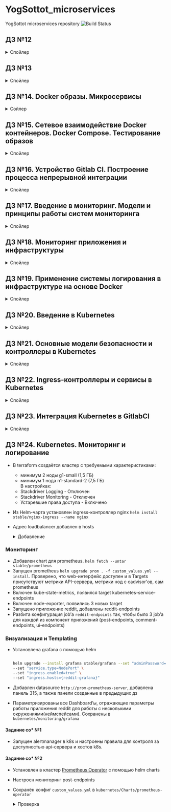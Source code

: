 # YogSottot_microservices

YogSottot microservices repository ![Build Status](https://travis-ci.com/Otus-DevOps-2018-11/YogSottot_microservices.svg?branch=master)

## ДЗ №12  

<details><summary>Спойлер</summary><p>

- Установлены Docker, docker-compose, docker-machine  
- Запущен ```docker run hello-world```  
- Запущен ```docker run -it ubuntu:16.04 /bin/bash``` несколько раз с созданием файл в одном из контейнеров  
- Найден старый контейнер ```docker ps -a```
- Подключился к старому контейнеру ```docker start 4c47507d586b && docker attach 4c47507d586b```  
- Создал образ на основе этого контейнера ```docker commit 4c47507d586b yogsottot/ubuntu-tmp-file```
- Сохранил вывод команды ```docker images``` в файл ```docker-monolith/docker-1.log```  

### Задание со *  

- Сравнил вывод двух следующих команд  

  ```bash

  >docker inspect <u_container_id>
  >docker inspect <u_image_id>
  
  ```

- На основе вывода команд выяснил чем отличается контейнер от образа. Объяснение дописано в файл docker-monolith/docker-1.log  

</p></details>

## ДЗ №13  

<details><summary>Спойлер</summary><p>

- Создан новый проект в gce ```gcloud projects create docker-231609 --name docker``` и выбран по умолчанию ```gcloud config set project docker-231609```  
- Экспортирована переменная с id проекта ```export GOOGLE_PROJECT=docker-231609```
- Создана впс в gcp с помощью docker-machine

  ```bash

  $ docker-machine create --driver google \
  --google-machine-image https://www.googleapis.com/compute/v1/projects/ubuntu-os-cloud/global/images/family/ubuntu-1604-lts \
  --google-machine-type n1-standard-1 \
  --google-zone europe-north1-b \
  docker-host
  
  ```

  <details><summary>Запуск</summary><p>

  ```bash
  Running pre-create checks...
  (docker-host) Check that the project exists
  (docker-host) Check if the instance already exists
  Creating machine...
  (docker-host) Generating SSH Key
  (docker-host) Creating host...
  (docker-host) Opening firewall ports
  (docker-host) Creating instance
  (docker-host) Waiting for Instance
  (docker-host) Uploading SSH Key
  Waiting for machine to be running, this may take a few minutes...
  Detecting operating system of created instance...
  Waiting for SSH to be available...
  Detecting the provisioner...
  Provisioning with ubuntu(systemd)...
  Installing Docker...
  Copying certs to the local machine directory...
  Copying certs to the remote machine...
  Setting Docker configuration on the remote daemon...
  Checking connection to Docker...
  Docker is up and running!
  To see how to connect your Docker Client to the Docker Engine running on this virtual machine, run: docker-machine env docker-host

  ```

  ```bash

  docker-machine env docker-host
  export DOCKER_TLS_VERIFY="1"
  export DOCKER_HOST="tcp://35.228.237.45:2376"
  export DOCKER_CERT_PATH="~/.docker/machine/machines/docker-host"
  export DOCKER_MACHINE_NAME="docker-host"
  # Run this command to configure your shell:
  # eval $(docker-machine env docker-host)

  ```

  </p></details>

- Добавлены dockerfile и дополнительные файлы для создания образа  
- Создан образ

  <details><summary>Создание</summary><p>

  ```bash

  docker build -t reddit:latest .
  ...
      Removing intermediate container bb9ca919facb
   ---> 83511ea833a6
  Step 9/10 : RUN chmod 0777 /start.sh
   ---> Running in 701a752398c7
  Removing intermediate container 701a752398c7
   ---> 6467da45c817
  Step 10/10 : CMD ["/start.sh"]
   ---> Running in e35e7764a918
  Removing intermediate container e35e7764a918
   ---> 46b066c0201a
  Successfully built 46b066c0201a
  Successfully tagged reddit:latest

  ```

  ```bash

  > docker images -a
  REPOSITORY          TAG                 IMAGE ID            CREATED             SIZE
  <none>              <none>              6467da45c817        3 minutes ago       678MB
  reddit              latest              46b066c0201a        3 minutes ago       678MB
  <none>              <none>              83511ea833a6        3 minutes ago       678MB
  <none>              <none>              fb427dbce449        3 minutes ago       639MB
  <none>              <none>              b2b1cf19a8e9        3 minutes ago       639MB
  <none>              <none>              1eeb04537b82        3 minutes ago       639MB
  <none>              <none>              c9f32f0bc094        3 minutes ago       639MB
  <none>              <none>              8cb982c3c72f        3 minutes ago       638MB
  <none>              <none>              45c5c48188b6        4 minutes ago       636MB
  ubuntu              16.04               7e87e2b3bf7a        3 weeks ago         117MB

  ```

  </p></details>

- Запущен контейнер ```docker run --name reddit -d --network=host reddit:latest```  
- Разрешён входящий TCP-трафик на порт 9292

  ```bash

  $ gcloud compute firewall-rules create reddit-app \
  --allow tcp:9292 \
  --target-tags=docker-machine \
  --description="Allow PUMA connections" \
  --direction=INGRESS

  ```

- Проверено, что приложение стало доступным  
- Аутентифицирован на docker hub с хранением секрета через [```docker-credential-pass```](https://github.com/docker/docker-credential-helpers/issues/102#issuecomment-388974092)  
- Образ помечен тегом ```docker tag reddit:latest yogsottot/otus-reddit:1.0```  
- Образ загружен в docker.hub ```docker push yogsottot/otus-reddit:1.0```  
- Загруженный контейнер запущен локально ```docker run --name reddit -d -p 9292:9292 yogsottot/otus-reddit:1.0```  

- C помощью следующих команд:
  - изучены логи контейнера ```docker logs reddit -f```

    <details><summary>Логи контейнера</summary><p>

    ```bash
  
    >docker logs reddit -f
    about to fork child process, waiting until server is ready for connections.
    forked process: 9
    ERROR: child process failed, exited with error number 100
    Puma starting in single mode...
    * Version 3.10.0 (ruby 2.3.1-p112), codename: Russell's Teapot
    * Min threads: 0, max threads: 16
    * Environment: development
    /reddit/helpers.rb:4: warning: redefining `object_id' may cause serious problems
    D, [2019-02-13T11:38:16.872960 #14] DEBUG -- : MONGODB | Topology type 'unknown' initializing.
    D, [2019-02-13T11:38:16.873074 #14] DEBUG -- : MONGODB | Server 127.0.0.1:27017 initializing.
    D, [2019-02-13T11:56:02.170351 #13] DEBUG -- : MONGODB | Connection refused - connect(2) for 127.0.0.1:27017
    * Listening on tcp://0.0.0.0:9292
    Use Ctrl-C to stop

    ```

    </p></details>

  - зашёл в выполняемый контейнер ```docker exec -it reddit bash```
  - посмотрел список процессов  ```ps auxf```

    <details><summary>Процессы контейнера</summary><p>

    ```bash

    root@e88d520c0836:/# ps auxf
    USER       PID %CPU %MEM    VSZ   RSS TTY      STAT START   TIME COMMAND
    root       174  0.0  0.0  18236  3316 pts/0    Ss   11:59   0:00 bash
    root       234  0.0  0.0  34424  2960 pts/0    R+   12:00   0:00  \_ ps auxf
    root         1  0.0  0.0  18032  2772 ?        Ss   11:56   0:00 bash /start.sh
    root        13  0.2  0.4 651060 32428 ?        Sl   11:56   0:00 puma 3.10.0 (tcp://0.0.0.0:9292) [reddit]

    ```

    </p></details>

  - при просмотре логов была выявлена проблема с запуском mongodb

    <details><summary>Логи mongodb</summary><p>

    ```bash

    ERROR: Insufficient free space for journal files
    [initandlisten] Please make at least 3379MB available in /var/lib/mongodb/journal or use --smallfiles
  
    ```

    </p></details>

    Проблема решена путём внесения изменений в конфиг ```mongod.conf```, а также исправлением опечатки в ```start.sh```  
    Был создан исправленный образ yogsottot/otus-reddit:1.02
    Удалил старый контейнер и запустил новый ```docker run --name reddit -d -p 9292:9292 yogsottot/otus-reddit:1.02```

    <details><summary>Изменения</summary><p>

    ```bash
    cat /etc/mongod.conf

    storage:
        smallFiles: true

    ```

    ```bash

    cat start.sh
    --config /etc/mongod.conf вместо /etc/mongodb.conf

    ```

    </p></details>

  - вызвал остановку контейнера ```killall5 1```
  - запустил его повторно ```docker start reddit```, убедился, что приложение работает корректно  
  - остановил и удалил ```docker stop reddit && docker rm reddit```
  - запустил контейнер без запуска приложения и посмотрел процессы ```docker run --name reddit --rm -it yogsottot/otus-reddit:1.02 bash```

    <details><summary>Без запуска приложения</summary><p>

    ```bash

    >docker run --name reddit --rm -it yogsottot/otus-reddit:1.02 bash
    root@f0fa490388bd:/# ps auxf
    USER       PID %CPU %MEM    VSZ   RSS TTY      STAT START   TIME COMMAND
    root         1  0.6  0.0  18236  3220 pts/0    Ss   14:09   0:00 bash
    root        15  0.0  0.0  34424  2844 pts/0    R+   14:09   0:00 ps auxf
    root@f0fa490388bd:/# exit

    ```

    </p></details>

  - посмотрел подробную информацию об образе ```docker inspect yogsottot/otus-reddit:1.02```

    <details><summary>Информация об образе</summary><p>

    ```bash

    >docker inspect yogsottot/otus-reddit:1.02
    [
        {
            "Id": "sha256:7c4894d7591c103ddae2383800ca942bf2e3fd476c83ec2e60d9361c938c2686",
            "RepoTags": [
                "yogsottot/otus-reddit:1.02"
            ],
            "RepoDigests": [
                "yogsottot/otus-reddit@sha256:4b20de2c1144e38a4ebf161b71ded27daa82448e9868d39eea511b17f1914e6f"
            ],
            "Parent": "",
            "Comment": "",
            "Created": "2019-02-13T13:03:36.805788752Z",
            "Container": "2faf0287353c17766520c61a47729bd4d5bfdd0efeffddb67bcb9bada2a530f1",
            "ContainerConfig": {
                "Hostname": "2faf0287353c",
                "Domainname": "",
                "User": "",
                "AttachStdin": false,
                "AttachStdout": false,
                "AttachStderr": false,
                "Tty": false,
                "OpenStdin": false,
                "StdinOnce": false,
                "Env": [
                    "PATH=/usr/local/sbin:/usr/local/bin:/usr/sbin:/usr/bin:/sbin:/bin"
                ],
                "Cmd": [
                    "/bin/sh",
                    "-c",
                    "#(nop) ",
                    "CMD [\"/start.sh\"]"
                ],
                "ArgsEscaped": true,
                "Image": "sha256:add263cec92cd867829f5886de5b9b67ac47bec21869575dd39d487a970bfa5d",
                "Volumes": null,
                "WorkingDir": "",
                "Entrypoint": null,
                "OnBuild": null,
                "Labels": {}
            },
            "DockerVersion": "18.09.2",
            "Author": "",
            "Config": {
                "Hostname": "",
                "Domainname": "",
                "User": "",
                "AttachStdin": false,
                "AttachStdout": false,
                "AttachStderr": false,
                "Tty": false,
                "OpenStdin": false,
                "StdinOnce": false,
                "Env": [
                    "PATH=/usr/local/sbin:/usr/local/bin:/usr/sbin:/usr/bin:/sbin:/bin"
                ],
                "Cmd": [
                    "/start.sh"
                ],
                "ArgsEscaped": true,
                "Image": "sha256:add263cec92cd867829f5886de5b9b67ac47bec21869575dd39d487a970bfa5d",
                "Volumes": null,
                "WorkingDir": "",
                "Entrypoint": null,
                "OnBuild": null,
                "Labels": null
            },
            "Architecture": "amd64",
            "Os": "linux",
            "Size": 678186931,
            "VirtualSize": 678186931,
            "GraphDriver": {
                "Data": {
                    "LowerDir": "/var/lib/docker/overlay2/075c4eb4b1d86e01be73c46c5bda1691933a9f2d4e8e34934cea2504e5e0c5e8/diff:/var/lib/docker/overlay2/d09c0bd543b4394806759ee13751279545a07f741cc9f72d0f5e14aa440e435a/diff:/var/lib/docker/overlay2/d79588ff9afdef1cd931329adb21f1857831e0e719e6ad5d93722e9ca6155896/diff:/var/lib/docker/overlay2/dc714f7b9be2e07e502a63fe948d1bbfb48aa81d8e5186c4cf06e5f458429b6e/diff:/var/lib/docker/overlay2/071db8621e40b6b79817e090de8c546eb726540a31d44e96b693ad014ab0635a/diff:/var/lib/docker/overlay2/2afd26f1614689031ad1f1b1d663789d288344c57b824812a916ec7982c407ff/diff:/var/lib/docker/overlay2/e30dbb3415a8a704609596e465bff304bf65d55ad8321be8a823c1c52a41695b/diff:/var/lib/docker/overlay2/d23eee8a190cff4ce21abf6aeb8ddc298378b8a5eeb2a408d2af5b5c65c8dede/diff:/var/lib/docker/overlay2/af577f34abcd2995c0c90e63da250b75cc5e860bd6cc5c406cf3e8b16d989f2d/diff:/var/lib/docker/overlay2/a1b5dbb6f13937fe6a5981c060ea5be1abbff2345323ec0431b392a54563ccf2/diff:/var/lib/docker/overlay2/95fb9d6f751847de59e731c3aa30ffe9a4cf41d92c6fa5d63b3c54cc4dfe930a/diff",
                    "MergedDir": "/var/lib/docker/overlay2/d2bfd45def40d502a69561472a1a635cd6b069af7a1646e9f74284fe82171870/merged",
                    "UpperDir": "/var/lib/docker/overlay2/d2bfd45def40d502a69561472a1a635cd6b069af7a1646e9f74284fe82171870/diff",
                    "WorkDir": "/var/lib/docker/overlay2/d2bfd45def40d502a69561472a1a635cd6b069af7a1646e9f74284fe82171870/work"
                },
                "Name": "overlay2"
            },
            "RootFS": {
                "Type": "layers",
                "Layers": [
                    "sha256:0de2edf7bff41238438e25b6f2de055b97c7fb6fe095cd560c2095b8dd70fc99",
                    "sha256:b2fd8b4c3da7e720f748179985ff20f537d504a9f4b0df09ac7611b390addab8",
                    "sha256:f67191ae09b8f583063c9f2e369ce3743a4f4eca91e2f7c4c3e4f5a7fba6b24a",
                    "sha256:68dda0c9a8cd82911fa164ad1461ded7901784ddc4f221c3bd0ae6acbea7ad36",
                    "sha256:24f80a2c71e08dd40ec4cbdffffdc5f406fcc9d51c830059097eefeff554674c",
                    "sha256:2840ac005625268ba87ebd14686c1d9411a9a9facfa79ed7b63d629b419382f2",
                    "sha256:9eb6337a262e08b183c3c53b08f1d0f7fe30c87fc3d731e864abdb7c645b037e",
                    "sha256:5b4c71b573d0ebe0230d450af565f08991612273a8538af0deae06cf95354f39",
                    "sha256:113f3a69854f4cff82457e4612564c72cb3b80bd2759034e1a63e6b1d14b12ca",
                    "sha256:10eaa0370604cc74429c7043eeb91d98e9d39389e1f84c29169c6d28ed12f7d5",
                    "sha256:212ea33e1c32c571e618bd409bc8ddb78078221e563780b364fce2983e31a711",
                    "sha256:7ab07c89835047f072949816054c1c685bec9f0e2154e4c50ae4c2c2f997c90d"
                ]
            },
            "Metadata": {
                "LastTagTime": "0001-01-01T00:00:00Z"
            }
        }
    ]

    ```

    </p></details>

  - вывел только определенный фрагмент информации ```docker inspect yogsottot/otus-reddit:1.02 -f '{{.ContainerConfig.Cmd}}'```

    <details><summary>Проверка</summary><p>

    ```bash

    >docker inspect yogsottot/otus-reddit:1.02 -f '{{.ContainerConfig.Cmd}}'
    [/bin/sh -c #(nop)  CMD ["/start.sh"]]

    ```

    </p></details>

  - запустил приложение и добавил/удалил папки и посмотрел дифф,
  
    <details><summary>Проверка</summary><p>

    ```bash

    >docker run --name reddit -d -p 9292:9292 yogsottot/otus-reddit:1.02
    d2981256e51c6b2dd96c768013c7b2c7d81b97bcc2a6cf1ba5e150c49b7ecc12

    >docker exec -it reddit bash
    root@d2981256e51c:/# mkdir /test1234
    root@d2981256e51c:/# touch /test1234/testfile
    root@d2981256e51c:/# rmdir /opt
    root@d2981256e51c:/# exit
    exit

    >docker diff reddit
    C /var
    C /var/lib
    C /var/lib/mongodb
    A /var/lib/mongodb/_tmp
    A /var/lib/mongodb/journal
    A /var/lib/mongodb/journal/j._0
    A /var/lib/mongodb/journal/prealloc.1
    A /var/lib/mongodb/journal/prealloc.2
    A /var/lib/mongodb/local.0
    A /var/lib/mongodb/local.ns
    A /var/lib/mongodb/mongod.lock
    C /var/log
    C /var/log/mongodb
    A /var/log/mongodb/mongod.log
    C /root
    A /root/.bash_history
    A /test1234
    A /test1234/testfile
    C /tmp
    A /tmp/mongodb-27017.sock
    D /opt

    ```

    </p></details>

  - проверил что после остановки и удаления контейнера никаких изменений не останется:

    <details><summary>Проверка</summary><p>

    ```bash

    >docker stop reddit && docker rm reddit
    reddit
    reddit

    >docker run --name reddit --rm -it yogsottot/otus-reddit:1.02 bash
    root@0baad30581f4:/# ls /
    bin  boot  dev  etc  home  lib  lib64  media  mnt  opt  proc  reddit  root  run  sbin  srv  start.sh  sys  tmp  usr  var

    ```

    </p></details>

### Задание со *  

- Настроено поднятие инстансов с помощью Terraform, их количество задается переменной ```count_app```  
  ```cd terraform/stage && terraform get && terraform init && terraform apply -auto-approve=true```  
- Добавлено несколько плейбуков Ansible (```site_dynamic.yml```, ```docker_dynamic.yml```, ```deploy_dynamic.yml```) с использованием динамического инвентори для установки докера и запуска там образа приложения. Используется скрипт ```gce_googleapiclient.py```. Отличается от ```gce.py``` тем, что использует для авторизации тот же механизм, что и утилиты gcloud. Нет необходимости скачивать service_account.json
- Добавлен шаблон пакера, который делает образ с уже установленным Docker с помощью плейбука ```packer_docker.yml```  
  ```packer.io build -var-file=docker-monolith/infra/packer/variables.json docker-monolith/infra/packer/docker.json```

  <details><summary>Создание образа</summary><p>

  ```bash

  >packer.io validate -var-file=docker-monolith/infra/packer/variables.json docker-monolith/infra/packer/docker.json
  Template validated successfully.

  >packer.io build -var-file=docker-monolith/infra/packer/variables.json docker-monolith/infra/packer/docker.json
  googlecompute output will be in this color.

  ==> googlecompute: Checking image does not exist...
  ==> googlecompute: Creating temporary SSH key for instance...
  ==> googlecompute: Using image: ubuntu-1604-xenial-v20190212
  ==> googlecompute: Creating instance...
      googlecompute: Loading zone: europe-north1-b
      googlecompute: Loading machine type: f1-micro
      googlecompute: Requesting instance creation...
      googlecompute: Waiting for creation operation to complete...
      googlecompute: Instance has been created!
  ==> googlecompute: Waiting for the instance to become running...
      googlecompute: IP: 35.228.178.92
  ==> googlecompute: Using ssh communicator to connect: 35.228.178.92
  ==> googlecompute: Waiting for SSH to become available...
  ==> googlecompute: Connected to SSH!
  ==> googlecompute: Provisioning with Ansible...
  ==> googlecompute: Executing Ansible: ansible-playbook --extra-vars packer_build_name=googlecompute packer_builder_type=googlecompute -i /tmp/packer-provisioner-ansible167512139 ~/YogSottot_microservices/docker-monolith/infra/ansible/playbooks/packer_docker.yml -e ansible_ssh_private_key_file=/tmp/ansible-key903690140
      googlecompute:
      googlecompute: PLAY [Configure App] ***********************************************************
      googlecompute:
      googlecompute: TASK [Gathering Facts] *********************************************************
      googlecompute: ok: [default]
      googlecompute:
      googlecompute: TASK [geerlingguy.docker : include_tasks] **************************************
      googlecompute: skipping: [default]
      googlecompute:
      googlecompute: TASK [geerlingguy.docker : include_tasks] **************************************
      googlecompute: included: ~/YogSottot_microservices/docker-monolith/infra/ansible/roles/geerlingguy.docker/tasks/setup-Debian.yml for default
      googlecompute:
      googlecompute: TASK [geerlingguy.docker : Ensure old versions of Docker are not installed.] ***
      googlecompute: ok: [default]
      googlecompute:
      googlecompute: TASK [geerlingguy.docker : Ensure dependencies are installed.] *****************
      googlecompute: ok: [default]
      googlecompute:
      googlecompute: TASK [geerlingguy.docker : Add Docker apt key.] ********************************
      googlecompute: changed: [default]
      googlecompute:
      googlecompute: TASK [geerlingguy.docker : Ensure curl is present (on older systems without SNI).] ***
      googlecompute: skipping: [default]
      googlecompute:
      googlecompute: TASK [geerlingguy.docker : Add Docker apt key (alternative for older systems without SNI).] ***
      googlecompute: skipping: [default]
      googlecompute:
      googlecompute: TASK [geerlingguy.docker : Add Docker repository.] *****************************
      googlecompute: changed: [default]
      googlecompute:
      googlecompute: TASK [geerlingguy.docker : Install Docker.] ************************************
      googlecompute: changed: [default]
      googlecompute:
      googlecompute: TASK [geerlingguy.docker : Ensure containerd service dir exists.] **************
      googlecompute: changed: [default]
      googlecompute:
      googlecompute: TASK [geerlingguy.docker : Add shim to ensure Docker can start in all environments.] ***
      googlecompute: changed: [default]
      googlecompute:
      googlecompute: TASK [geerlingguy.docker : Reload systemd daemon if template is changed.] ******
      googlecompute: ok: [default]
      googlecompute:
      googlecompute: TASK [geerlingguy.docker : Ensure Docker is started and enabled at boot.] ******
      googlecompute: ok: [default]
      googlecompute:
      googlecompute: RUNNING HANDLER [geerlingguy.docker : restart docker] **************************
      googlecompute: changed: [default]
      googlecompute:
      googlecompute: TASK [geerlingguy.docker : include_tasks] **************************************
      googlecompute: skipping: [default]
      googlecompute:
      googlecompute: TASK [geerlingguy.docker : include_tasks] **************************************
      googlecompute: skipping: [default]
      googlecompute:
      googlecompute: PLAY RECAP *********************************************************************
      googlecompute: default                    : ok=12   changed=6    unreachable=0    failed=0
      googlecompute:
  ==> googlecompute: Deleting instance...
      googlecompute: Instance has been deleted!
  ==> googlecompute: Creating image...
  ==> googlecompute: Deleting disk...
      googlecompute: Disk has been deleted!
  Build 'googlecompute' finished.
  
  ==> Builds finished. The artifacts of successful builds are:
  --> googlecompute: A disk image was created: reddit-docker-1550134658

  ```

  </p></details>

</p></details>

## ДЗ №14. Docker образы. Микросервисы  

<details><summary>Сойлер</summary><p>

- Скачан архив reddit-microservices и добавлены докерфайлы. Учтены замечания hadolint.
- Запущена сборка контейнеров.  
  ```docker build -t yogsottot/post:1.0 ./post-py```  

  <details><summary>сборка</summary><p>

  ```bash

   unable to execute 'gcc': No such file or directory
   error: command 'gcc' failed with exit status 1

  ```

  Добавил установку gcc в dockerfile

  ```bash

  Successfully built 8d1048ab658c
  Successfully tagged yogsottot/post:1.0

  ```

  </p></details>

  ```docker build -t yogsottot/comment:1.0 ./comment```  
  ```docker build -t yogsottot/ui:1.0 ./ui```  

- Создадна специальная сеть для приложения ```docker network create reddit```  
- Запущены контейнеры  
  
  <details><summary>Команды запуска</summary><p>

  ```bash

  docker run -d --network=reddit \
  --network-alias=post_db --network-alias=comment_db mongo:latest
  docker run -d --network=reddit \
  --network-alias=post yogsottot/post:1.0
  docker run -d --network=reddit \
  --network-alias=comment yogsottot/comment:1.0
  docker run -d --network=reddit \
  -p 9292:9292 yogsottot/ui:1.0

  ```

  </p></details>

- Проверена работа приложения  

  <details><summary>Тест</summary><p>

  ![reddit](https://i.imgur.com/EJGFtbF.png)

  </p></details>

### Задание со ⭐  

- Остановлены контейнеры: ```docker kill $(docker ps -q)```
- Запущены контейнеры с другими сетевыми алиасами
- При запуске контейнеров (docker run) заданы переменные окружения соответствующие новым сетевым
алиасам, не пересоздавая образ  
  
  <details><summary>Запуск</summary><p>

  ```bash

  docker run -d --network=reddit \
  --network-alias=post_db_test1 --network-alias=comment_db_test1 mongo:latest
  docker run -d --env "POST_DATABASE_HOST=post_db_test1" --network=reddit \
  --network-alias=post_test1 yogsottot/post:1.0
  docker run -d --env "COMMENT_DATABASE_HOST=comment_db_test1" --network=reddit \
  --network-alias=comment_test1 yogsottot/comment:1.0
  docker run -d --env "POST_SERVICE_HOST=post_test1" --env "COMMENT_SERVICE_HOST=comment_test1" --network=reddit \
  -p 9292:9292 yogsottot/ui:1.0

  ```

  </p></details>

- Проверена работоспособность сервиса  

  <details><summary>Тест</summary><p>

  ![reddit](https://i.imgur.com/343Kvi9.png)

  </p></details>

### Уменьшение образов  

- Проверен текущий размер ```docker images```

  <details><summary>размеры</summary><p>

    ```bash

    >docker images
    REPOSITORY          TAG                 IMAGE ID            CREATED             SIZE
    yogsottot/ui        1.0                 a5d1712293ce        About an hour ago   767MB
    yogsottot/comment   1.0                 6f09813109a0        About an hour ago   765MB
    yogsottot/post      1.0                 8d1048ab658c        About an hour ago   198MB
    <none>              <none>              72aba88ff33d        About an hour ago   88.6MB
    <none>              <none>              4d85cb9b8aeb        About an hour ago   257MB
    <none>              <none>              f13ada26a87e        About an hour ago   257MB
    <none>              <none>              745ef9e135eb        About an hour ago   88.6MB
    <none>              <none>              a58bdd4d0f43        2 hours ago         88.6MB
    mongo               latest              0da05d84b1fe        9 days ago          394MB
    ruby                2.2                 6c8e6f9667b2        9 months ago        715MB
    python              3.6.0-alpine        cb178ebbf0f2        23 months ago       88.6MB

    ```

    </p></details>

- Изменён и собран новый образ ui ```docker build -t yogsottot/ui:2.0 ./ui```

  <details><summary>новый размер</summary><p>

  ```bash

  >docker images
  REPOSITORY          TAG                 IMAGE ID            CREATED             SIZE
  yogsottot/ui        2.0                 7a08f0564a4b        3 seconds ago       398MB
  yogsottot/ui        1.0                 a5d1712293ce        About an hour ago   767MB
  yogsottot/comment   1.0                 6f09813109a0        About an hour ago   765MB
  yogsottot/post      1.0                 8d1048ab658c        About an hour ago   198MB
  <none>              <none>              72aba88ff33d        About an hour ago   88.6MB
  <none>              <none>              4d85cb9b8aeb        2 hours ago         257MB
  <none>              <none>              f13ada26a87e        2 hours ago         257MB
  <none>              <none>              745ef9e135eb        2 hours ago         88.6MB
  <none>              <none>              a58bdd4d0f43        2 hours ago         88.6MB
  mongo               latest              0da05d84b1fe        9 days ago          394MB
  ubuntu              16.04               7e87e2b3bf7a        3 weeks ago         117MB
  ruby                2.2                 6c8e6f9667b2        9 months ago        715MB
  python              3.6.0-alpine        cb178ebbf0f2        23 months ago       88.6MB

  ```

  </p></details>

#### Задания со ⭐  

- Собраны образы ui-2.3 / comment-1.6 на основе Alpine Linux  

  <details><summary>новый размер</summary><p>

  ```bash

  >docker images
  yogsottot/ui        2.3                 60e670a09925        6 seconds ago        38.6MB
  yogsottot/ui        2.2                 d6df5c580d72        4 seconds ago        208MB
  yogsottot/ui        2.0                 7a08f0564a4b        3 hours ago          398MB
  yogsottot/ui        1.0                 a5d1712293ce        4 hours ago          767MB
  yogsottot/comment   1.6                 a132beb50a01        7 seconds ago        36.2MB
  yogsottot/comment   1.5                 6cc1d265f29b        6 minutes ago        206MB
  yogsottot/comment   1.0                 6f09813109a0        4 hours ago          765MB
  
  ```

  </p></details>

- Добавлены файлы .dockerignore  
- Добавил удаление pip cache ```rm -r /root/.cache``` в ```post-py``` и удаление сборочных зависимостей (gcc musl). Снижен размер образа на 92 Мб.
  
  <details><summary>новый размер /post</summary><p>

  ```bash

  >docker images
  yogsottot/post      1.5                 e58d479f8fdd        About a minute ago  106MB
  yogsottot/post      1.0                 8d1048ab658c        3 hours ago         198MB

  ```

  </p></details>

### Работа с volume  

- Создан Docker volume: ```docker volume create reddit_db```  
- Подключен к контейнеру с MongoDB  ```-v reddit_db:/data/db```  
- Запущено приложение, создано сообщение.

  <details><summary>Команды запуска</summary><p>

  ```bash

  docker run -d --network=reddit \
  --network-alias=post_db --network-alias=comment_db -v reddit_db:/data/db mongo:latest
  docker run -d --network=reddit \
  --network-alias=post yogsottot/post:1.5
  docker run -d --network=reddit \
  --network-alias=comment yogsottot/comment:1.6
  docker run -d --network=reddit \
  -p 9292:9292 yogsottot/ui:2.3

  ```

  </p></details>

- Перезапущено приложение. Проверено что сообщение осталось на месте.  
  
  <details><summary>Тест</summary><p>

  ![reddit](https://i.imgur.com/TxbhKE9.png)

  </p></details>

</p></details>

## ДЗ №15. Сетевое взаимодействие Docker контейнеров. Docker Compose. Тестирование образов  

<details><summary>Спойлер</summary><p>

### Сетевые драйверы  

#### None network driver  

- Выполнен ```ifconfig``` в контейнере ```joffotron/docker-net-tools```

  <details><summary>Результат</summary><p>

  ```bash

  >docker run -ti --rm --network none joffotron/docker-net-tools -c ifconfig
  Unable to find image 'joffotron/docker-net-tools:latest' locally
  latest: Pulling from joffotron/docker-net-tools
  3690ec4760f9: Pull complete
  0905b79e95dc: Pull complete
  Digest: sha256:5752abdc4351a75e9daec681c1a6babfec03b317b273fc56f953592e6218d5b5
  Status: Downloaded newer image for joffotron/docker-net-tools:latest
  lo        Link encap:Local Loopback  
            inet addr:127.0.0.1  Mask:255.0.0.0
            UP LOOPBACK RUNNING  MTU:65536  Metric:1
            RX packets:0 errors:0 dropped:0 overruns:0 frame:0
            TX packets:0 errors:0 dropped:0 overruns:0 carrier:0
            collisions:0 txqueuelen:1000
            RX bytes:0 (0.0 B)  TX bytes:0 (0.0 B)

  ```

  </p></details>

#### Host network driver  

- Выполнен ```ifconfig``` в контейнере ```joffotron/docker-net-tools```

  <details><summary>Результат</summary><p>

  ```bash

  >docker run -ti --rm --network host joffotron/docker-net-tools -c ifconfig
  docker0   Link encap:Ethernet  HWaddr 02:42:43:BE:92:1B  
            inet addr:172.17.0.1  Bcast:172.17.255.255  Mask:255.255.0.0
            UP BROADCAST MULTICAST  MTU:1500  Metric:1
            RX packets:0 errors:0 dropped:0 overruns:0 frame:0
            TX packets:0 errors:0 dropped:0 overruns:0 carrier:0
            collisions:0 txqueuelen:0
            RX bytes:0 (0.0 B)  TX bytes:0 (0.0 B)
  
  ens4      Link encap:Ethernet  HWaddr 42:01:0A:A6:00:0F  
            inet addr:10.166.0.15  Bcast:10.166.0.15  Mask:255.255.255.255
            inet6 addr: fe80::4001:aff:fea6:f%32511/64 Scope:Link
            UP BROADCAST RUNNING MULTICAST  MTU:1460  Metric:1
            RX packets:5735 errors:0 dropped:0 overruns:0 frame:0
            TX packets:4861 errors:0 dropped:0 overruns:0 carrier:0
            collisions:0 txqueuelen:1000
            RX bytes:82716762 (78.8 MiB)  TX bytes:459695 (448.9 KiB)
  
  lo        Link encap:Local Loopback  
            inet addr:127.0.0.1  Mask:255.0.0.0
            inet6 addr: ::1%32511/128 Scope:Host
            UP LOOPBACK RUNNING  MTU:65536  Metric:1
            RX packets:0 errors:0 dropped:0 overruns:0 frame:0
            TX packets:0 errors:0 dropped:0 overruns:0 carrier:0
            collisions:0 txqueuelen:1000
            RX bytes:0 (0.0 B)  TX bytes:0 (0.0 B)

  ```

  </p></details>

- Выполнен ```ifconfig``` непосредственно на хосте. Результаты одинаковы, так как используется сеть хоста.

  <details><summary>Результат</summary><p>

  ```bash

  >docker-machine ssh docker-host ifconfig
  docker0   Link encap:Ethernet  HWaddr 02:42:43:be:92:1b  
            inet addr:172.17.0.1  Bcast:172.17.255.255  Mask:255.255.0.0
            UP BROADCAST MULTICAST  MTU:1500  Metric:1
            RX packets:0 errors:0 dropped:0 overruns:0 frame:0
            TX packets:0 errors:0 dropped:0 overruns:0 carrier:0
            collisions:0 txqueuelen:0 
            RX bytes:0 (0.0 B)  TX bytes:0 (0.0 B)
  
  ens4      Link encap:Ethernet  HWaddr 42:01:0a:a6:00:0f  
            inet addr:10.166.0.15  Bcast:10.166.0.15  Mask:255.255.255.255
            inet6 addr: fe80::4001:aff:fea6:f/64 Scope:Link
            UP BROADCAST RUNNING MULTICAST  MTU:1460  Metric:1
            RX packets:5789 errors:0 dropped:0 overruns:0 frame:0
            TX packets:4912 errors:0 dropped:0 overruns:0 carrier:0
            collisions:0 txqueuelen:1000 
            RX bytes:82726568 (82.7 MB)  TX bytes:468659 (468.6 KB)
  
  lo        Link encap:Local Loopback  
            inet addr:127.0.0.1  Mask:255.0.0.0
            inet6 addr: ::1/128 Scope:Host
            UP LOOPBACK RUNNING  MTU:65536  Metric:1
            RX packets:0 errors:0 dropped:0 overruns:0 frame:0
            TX packets:0 errors:0 dropped:0 overruns:0 carrier:0
            collisions:0 txqueuelen:1000 
            RX bytes:0 (0.0 B)  TX bytes:0 (0.0 B)


  ```

  </p></details>

- Запущен несколько раз (2-4) ```docker run --network host -d nginx```. В ```docker ps``` видно, что остался запущен только один контейнер. Это происходит из-за того, что используется один интерфейс и порт уже занят, остальные контейнеры падают с ошибкой.  
- Выполнена команда ```docker-machine ssh docker-host 'sudo ln -s /var/run/docker/netns /var/run/netns'```
- Теперь можно просматривать существующие в данный момент ```net-namespaces``` с помощью команды: ```docker-machine ssh docker-host 'sudo ip netns'```  
- Повторены запуски контейнеров с использованием драйверов ```none``` и ```host``` и просмотрено, как меняется список namespace-ов

  <details><summary>none</summary><p>

  ```bash

  >docker run -ti --rm --network none joffotron/docker-net-tools -c ifconfig
  lo        Link encap:Local Loopback  
            inet addr:127.0.0.1  Mask:255.0.0.0
            UP LOOPBACK RUNNING  MTU:65536  Metric:1
            RX packets:0 errors:0 dropped:0 overruns:0 frame:0
            TX packets:0 errors:0 dropped:0 overruns:0 carrier:0
            collisions:0 txqueuelen:1000
            RX bytes:0 (0.0 B)  TX bytes:0 (0.0 B)

  >docker-machine ssh docker-host 'sudo ip netns'
  RTNETLINK answers: Invalid argument
  RTNETLINK answers: Invalid argument
  82c6b5ac974e
  default

  ```

  </p></details>

  <details><summary>host</summary><p>

  ```bash

  sudo docker run --network host -d nginx ; sudo ip netns
  c9c659c97ac73c81d70abf371b6d75cf207d8d6d83c2fdd967ac4794f1532f2a
  default
  docker-user@docker-host:~$ sudo docker run --network host -d nginx ; sudo ip netns
  9f7130c39ea36eab06456cef23facc0cbb7fe10d7dc37ce4553a8a1f24a19d57
  default
  docker-user@docker-host:~$ sudo docker run --network host -d nginx ; sudo ip netns
  c5ed6a16b5441dd53512d78b3de97b8be5e62a0d05d2ede1087f03d2b6796393
  default
  docker-user@docker-host:~$ sudo docker run --network host -d nginx ; sudo ip netns
  ad9c91b904c668693d6c73fc723f28144d0bd4dc9778ee8bba45b0270bb6fc4f
  default

  ```

  </p></details>

#### Bridge network driver  

- Создана bridge-сеть в docker ```docker network create reddit --driver bridge```
- Созданый образы и запущены контейнеры приложения

  <details><summary>Результат</summary><p>

  ```bash

  >docker run -d --network=reddit mongo:latest
  275bbb836d9441e124db82db384c93c9dc530ee698e896fa84fbb5e6d48512a0
  
  >docker run -d --network=reddit yogsottot/post:1.0
  b12dc50614f532eae9e9557bd3fa7741b0cc690165287d4d7936a12dc0091243
  
  >docker run -d --network=reddit yogsottot/comment:1.0
  326ce4126f0d8557aae2ad8d826ef796e5ad9492b7d746fc0a70ba5a00eabc0d
  
  >docker run -d --network=reddit -p 9292:9292 yogsottot/ui:1.0
  1c87de96124e9e8a2a9e9eec5f79be0070d0144a77893f9744d4306f539fc3ce

  ```

  </p></details>

- Проверено, что приложение функционирует некорректно. Созданы новые контейнеры с присвоением сетевых псевдонимов  

  <details><summary>Результат</summary><p>

  ```bash

  >docker kill $(docker ps -q)
  1c87de96124e
  326ce4126f0d
  b12dc50614f5
  275bbb836d94
  a1bc8daf4eb0
  
  >docker run -d --network=reddit --network-alias=post_db --network-alias=comment_db mongo:latest
  2d833cd504d45d8ab6631a2edf1364504b5a34df7c5eea08444f8450359f65cb
  
  >docker run -d --network=reddit --network-alias=post yogsottot/post:1.0
  1794db901b524405f7125da6c03cbda74ad2b50bb5300fc07e9c0321a1a91ca9
  
  >docker run -d --network=reddit --network-alias=comment yogsottot/comment:1.0
  40f52ef941d24d16e73ab33b067c0e96b3efc00689114031d87ca8fc08ee9d08
  
  >docker run -d --network=reddit -p 9292:9292 yogsottot/ui:1.0
  274842f11cd093432235b0f8a20e29223556d5f91d7609ac077a4b944be456fd

  ```

  </p></details>

- Приложение функционирует корректно  
- Запущен проект в 2-х bridge сетях. Так, чтобы сервис ui не имел доступа к базе данных  
  - Созданы docker-сети

    ```bash

    > docker network create back_net --subnet=10.0.2.0/24
    > docker network create front_net --subnet=10.0.1.0/24
  
    ```

  - Запущены контейнеры

    ```bash

    docker run -d --network=front_net -p 9292:9292 --name ui yogsottot/ui:1.0
    docker run -d --network=back_net --name comment yogsottot/comment:1.0
    docker run -d --network=back_net --name post yogsottot/post:1.0
    docker run -d --network=back_net --name mongo_db --network-alias=post_db --network-alias=comment_db mongo:latest

    ```

- Убедились, что приложени работает некорректно, так как Docker при инициализации контейнера может подключить к нему только 1
сеть  
- Подключены дополнительные сети для контейнеров post и comment  

  ```bash

  >docker network connect front_net post
  >docker network connect front_net comment

  ```

- Приложение работает корректно  
- Произведена установка пакета bridge-utils на docker-host

  ```bash

  docker-machine ssh docker-host
  sudo apt-get update && sudo apt-get install bridge-utils

  ```

- Выполнена команда ```docker network ls``` и найдены ID сетей, созданных в рамках проекта

  <details><summary>Результат</summary><p>

  ```bash

  sudo docker network ls
  NETWORK ID          NAME                DRIVER              SCOPE
  0736038172aa        back_net            bridge              local
  0e587934b032        bridge              bridge              local
  75f4f9d59467        front_net           bridge              local
  8b2a6e3bd204        host                host                local
  298c0549376b        none                null                local
  77aa870d23be        reddit              bridge              local

  ```

  </p></details>

- Выполнено ```ifconfig | grep br``` и найдены bridge-интерфейсы для каждой из сетей  

  <details><summary>Результат</summary><p>

  ```bash

  ifconfig | grep br
  br-0736038172aa Link encap:Ethernet  HWaddr 02:42:62:72:dd:81  
  br-75f4f9d59467 Link encap:Ethernet  HWaddr 02:42:c1:01:5c:5b  
  br-77aa870d23be Link encap:Ethernet  HWaddr 02:42:21:71:68:ef

  ```

  </p></details>

- Просмотрена информация о каждом интерфейсе

  <details><summary>Результат</summary><p>

  ```bash

  ~$ brctl show br-0736038172aa
  bridge name     bridge id               STP enabled     interfaces
  br-0736038172aa         8000.02426272dd81       no              veth70b6207
                                                          veth74deabe
                                                          vethee70efc
  ~$ brctl show br-75f4f9d59467
  bridge name     bridge id               STP enabled     interfaces
  br-75f4f9d59467         8000.0242c1015c5b       no              veth1a58b06
                                                          veth73dd2ad
                                                          veth9b151d5
  ~$ brctl show br-77aa870d23be
  bridge name     bridge id               STP enabled     interfaces
  br-77aa870d23be         8000.0242217168ef       no

  ```

  </p></details>

- Выполнено ```sudo iptables -nL -t nat```

  <details><summary>Результат</summary><p>

  ```bash

  sudo iptables -v -nL -t nat
  Chain PREROUTING (policy ACCEPT 2138 packets, 127K bytes)
   pkts bytes target     prot opt in     out     source               destination
    115  9826 DOCKER     all  --  *      *       0.0.0.0/0            0.0.0.0/0            ADDRTYPE match dst-type LOCAL
  
  Chain INPUT (policy ACCEPT 12 packets, 680 bytes)
   pkts bytes target     prot opt in     out     source               destination
  
  Chain OUTPUT (policy ACCEPT 68 packets, 4689 bytes)
   pkts bytes target     prot opt in     out     source               destination
      0     0 DOCKER     all  --  *      *       0.0.0.0/0           !127.0.0.0/8          ADDRTYPE match dst-type LOCAL
  
  Chain POSTROUTING (policy ACCEPT 2012 packets, 121K bytes)
   pkts bytes target     prot opt in     out     source               destination
    180  9270 MASQUERADE  all  --  *      !br-75f4f9d59467  10.0.1.0/24          0.0.0.0/0
      4   218 MASQUERADE  all  --  *      !br-0736038172aa  10.0.2.0/24          0.0.0.0/0
   3659  203K MASQUERADE  all  --  *      !br-77aa870d23be  172.18.0.0/16        0.0.0.0/0
    259 15707 MASQUERADE  all  --  *      !docker0  172.17.0.0/16        0.0.0.0/0
      0     0 MASQUERADE  tcp  --  *      *       10.0.1.2             10.0.1.2             tcp dpt:9292
  
  Chain DOCKER (2 references)
   pkts bytes target     prot opt in     out     source               destination
      0     0 RETURN     all  --  br-75f4f9d59467 *       0.0.0.0/0            0.0.0.0/0
      0     0 RETURN     all  --  br-0736038172aa *       0.0.0.0/0            0.0.0.0/0
      0     0 RETURN     all  --  br-77aa870d23be *       0.0.0.0/0            0.0.0.0/0
      0     0 RETURN     all  --  docker0 *       0.0.0.0/0            0.0.0.0/0
      2   120 DNAT       tcp  --  !br-75f4f9d59467 *       0.0.0.0/0            0.0.0.0/0            tcp dpt:9292 to:10.0.1.2:9292

  ```

  </p></details>

- Выполенено ```ps ax | grep docker-proxy```. Проверено, что docker-proxy слушает порт 9292  

  <details><summary>Результат</summary><p>

  ```bash

  docker-+ 20035  0.0  0.0  12944   940 pts/0    S+   10:42   0:00              \_ grep --color=auto docker-proxy
  root     12987  0.0  0.0   8356  2896 ?        Sl   10:19   0:00  \_ /usr/bin/docker-proxy -proto tcp -host-ip 0.0.0.0 -host-port 9292 -container-ip 10.0.1.2 -container-port 9292


  ```

  </p></details>

### Docker-compose  

- Добавлен файл docker-compose.yml
- Собраны образы и запущены контейнеры с помощью ```docker-compose```. Проверено, что приложение работает.

  <details><summary>Результат</summary><p>

  ```bash

  >export USERNAME=yogsottot
  
  >docker-compose up -d
  Creating network "src_reddit" with the default driver
  Creating volume "src_post_db" with default driver
  Pulling post_db (mongo:3.2)...
  3.2: Pulling from library/mongo
  a92a4af0fb9c: Pull complete
  74a2c7f3849e: Pull complete
  927b52ab29bb: Pull complete
  e941def14025: Pull complete
  be6fce289e32: Pull complete
  f6d82baac946: Pull complete
  7c1a640b9ded: Pull complete
  e8b2fc34c941: Pull complete
  1fd822faa46a: Pull complete
  61ba5f01559c: Pull complete
  db344da27f9a: Pull complete
  Digest: sha256:0463a91d8eff189747348c154507afc7aba045baa40e8d58d8a4c798e71001f3
  Status: Downloaded newer image for mongo:3.2
  Creating src_ui_1      ... done
  Creating src_post_1    ... done
  Creating src_post_db_1 ... done
  Creating src_comment_1 ... done
  
  >docker-compose ps
      Name                  Command             State           Ports
  ----------------------------------------------------------------------------
  src_comment_1   puma                          Up
  src_post_1      python3 post_app.py           Up
  src_post_db_1   docker-entrypoint.sh mongod   Up      27017/tcp
  src_ui_1        puma                          Up      0.0.0.0:9292->9292/tcp

  ```

  </p></details>

#### Задания для самостоятельной работы  

- Изменён ```docker-compose``` под кейс с множеством сетей, сетевых алиасов
- Параметризированы с помощью переменных окружений:
  - порт публикации сервиса ui
  - версии сервисов
- Параметризованные параметры записаны в отдельный файл ```.env```  
- Проверено, что без использования команд ```source``` и ```export``` ```docker-compose``` подхватывает переменные из этого файла  
- Базовое имя проекта, по умолчанию, образуется на основе имени директории из которой производится запуск  
  Способы изменения:
  - запустить ```docker-compose up -d -p new_project_name```  
  - задать в переменной окружения ```COMPOSE_PROJECT_NAME```  

#### Задание со *  

- Создан ```docker-compose.override.yml``` для reddit проекта, который позволяет
  - Изменять код каждого из приложений, не выполняя сборку образа, с помощью монтирования директорий содержащих код в volume. Нужно копировать директории с кодом на docker-host.
  - Запускать puma для руби приложений в дебаг режиме с двумя воркерами (флаги --debug и -w 2), с помощью параметра ```entrypoint```  

    <details><summary>Результат</summary><p>

    ```bash

    >docker-compose ps
         Name                  Command             State           Ports
    -----------------------------------------------------------------------------
    otus_comment_1   puma --debug -w 2             Up
    otus_post_1      python3 post_app.py           Up
    otus_post_db_1   docker-entrypoint.sh mongod   Up      27017/tcp
    otus_ui_1        puma --debug -w 2             Up      0.0.0.0:9292->9292/tcp

    ```

    </p></details>

</p></details>

## ДЗ №16. Устройство Gitlab CI. Построение процесса непрерывной интеграции  

<details><summary>Спойлер</summary><p>

- Создана вм

  <details><summary>Команда для создания</summary><p>

  ```bash

  docker-machine create --driver google \
  --google-machine-image https://www.googleapis.com/compute/v1/projects/ubuntu-os-cloud/global/images/family/ubuntu-1604-lts \
  --google-machine-type n1-standard-1 \
  --google-zone europe-north1-b \
  --google-disk-size 60 \
  --google-tags http-server,https-server \
  gitlab

  ```

  </p></details>

- На новом сервере созданы необходимые директории и запущен контейнер gitlab.  

  <details><summary>Команда для создания</summary><p>

  ```bash

  mkdir -p /srv/gitlab/config /srv/gitlab/data /srv/gitlab/logs && \
  cd /srv/gitlab/ && \
  wget https://gist.githubusercontent.com/Nklya/c2ca40a128758e2dc2244beb09caebe1/raw/e9ba646b06a597734f8dfc0789aae79bc43a7242/docker-compose.yml
  # добавить ip вместо <YOUR-VM-IP>
  apt install docker-compose
  docker-compose up -d

  ```

  </p></details>

- Создана группа, проект и загружено содержимое репозиторя microservices  
- Добавлен файл .gitlab-ci.yml  
- Запущен и зарегистрирован gitlab-runner

  <details><summary>Команда для создания</summary><p>

  ```bash

  docker run -d --name gitlab-runner --restart always \
  -v /srv/gitlab-runner/config:/etc/gitlab-runner \
  -v /var/run/docker.sock:/var/run/docker.sock \
  gitlab/gitlab-runner:latest

  ```

  </p></details>

- Добавлен исходный код reddit в репозиторий  

  <details><summary>Процесс</summary><p>

  ```bash

  git clone https://github.com/express42/reddit.git && rm -rf ./reddit/.git
  git add reddit/
  git commit -m "Add reddit app"
  git push gitlab gitlab-ci-1

  ```

  </p></details>

- Добавлены тесты в gitlab-ci  
- Добавлено dev окружение, результат виден в Opeations → Environments  
- Добавлены stage и production окружения  
- Добавлена директива, которая не позволяет выкатить на staging и production код,не помеченный с помощью тэга в git (only: - /^\d+\.\d+\.\d+/)  
- Добавлен job, который определяет динамическое окружение для каждой ветки в репозитории, кроме ветки master

</p></details>

## ДЗ №17. Введение в мониторинг. Модели и принципы работы систем мониторинга  

<details><summary>Спойлер</summary><p>

- Создана новая вм и запущен контейнер prometheus  
- Создана директория monitoring, добавлен dockerfile для создания настроенного образа prometheus, собран образ  
- Добавлена секция запуска prometheus в docker-compose. Созданы образы приложения с помощью docker_build.sh  
- Запущены сервисы с помощью docker-compose  
- Проверно, что указанные в кофнигурации endpoints в состоянии UP  
- Протестировано реагирование графиков на отключение сервисов  
- Добавлен запуск node exporter в docker-compose для сбора информации о хосте  
- Образы загружены в [docker registry](https://hub.docker.com/u/yogsottot)  

### Задание со * №1

- Добавлен в Prometheus мониторинг MongoDB с использованием [percona/mongodb_exporter](https://github.com/percona/mongodb_exporter/). Dockerfile в ```monitoring/mongodb_exporter```. Образ загружен в [docker registry](https://cloud.docker.com/u/yogsottot/repository/docker/yogsottot/mongodb_exporter)  
- Добавлен blackbox exporter для проверки доступности сервисов по http  
  Конфигурация для экспортера загружается на впс с помощью [docker-machine mount](https://docs.docker.com/machine/reference/mount/)

  <details><summary>Процесс</summary><p>

  ```bash
  cd docker
  docker-machine ssh prometheus mkdir blackbox_exporter
  docker-machine mount prometheus:/home/docker-user/blackbox_exporter ../monitoring/blackbox_exporter/mount
  # после завершения тетсов, отмонтировать
  docker-machine mount -u prometheus:/home/docker-user/blackbox_exporter ../monitoring/blackbox_exporter/mount

  ```

  </p></details>

### Задание со * №2

- Создан Makefile, который умеет:
  1. Билдить все образы, которые сейчас используются (blackbox-exporter тоже переведён на использование образа со встроенным конфигом, чтобы не было необходимости монтировать директорию) или любой образ по выбору.
  2. Умеет пушить их все или любой образ в докер хаб
  3. Умеет создавать и удалять вм в gce
  4. Умеет запускать и останавливать приложение

</p></details>

## ДЗ №18. Мониторинг приложения и инфраструктуры  

<details><summary>Спойлер</summary><p>

### Мониторинг Docker контейнеров  

- Запуск мониторинга вынесен в отдельный compose-файл. В makefile внесены нужные изменения.
- Добавлен запуск cAdvisor. Открыт порт для его веб-интерфейса. Проверено, что метрики собираются.

  <details><summary>Процесс</summary><p>

  ```bash
  gcloud compute firewall-rules create cadvisor-default --allow tcp:8080

  ```

  </p></details>

### Визуализация метрик  

- Добавлен запуск Grafana. Открыт порт.  
- Добавлена панель из hub.  

### Сбор метрик приложения  

- Создана панель для метрик приложения.  
- Использована для первого графика (UI http requests) функция rate аналогично второму графику (Rate of UI HTTP Requests with Error)
- Ознакомлен с гистограммами ```ui_request_response_time_bucket{path="/"}```
- Добавлена панель с перцентилем ```histogram_quantile(0.95, sum(rate(ui_request_response_time_bucket[5m])) by (le))```
- Панель экспортирована в файл.  

### Сбор метрик бизнес логики  

- Добавлена и экспортирован панель Business_Logic_Monitoring ```rate(post_count[1h])``` ```rate(comment_count[1h])```

### Алертинг  

- Добавлен alertmanager и конфиги для него.  
  
  <details><summary>Уведомление в slack</summary><p>

  ![alert](https://i.imgur.com/SZKfPBk.png)

  </p></details>

- Образы заружены [docker registry](https://hub.docker.com/u/yogsottot)
  
### Задания со *  

- В Makefile добавлены билд и публикация новых сервисов. (С версионированием)  
- В Docker в [экспериментальном режиме](https://docs.docker.com/config/thirdparty/prometheus/) реализована отдача метрик в формате Prometheus. Добавлен сбор этих метрик в Prometheus.  
  В ```makefile``` для команды ```create-vm``` добавлены параметры для активации данной функции докер-демона ```--engine-opt experimental --engine-opt metrics-addr=172.17.0.1:9323```  
  Добавлена панель [Docker Engine Metrics](https://grafana.com/dashboards/1229)
- Для сбора метрик с Docker демона также можно использовать [Telegraf от InfluxDB](https://github.com/influxdata/telegraf/tree/master/plugins/inputs/docker). Добавлен сбор этих метрик в Prometheus. Добавлена панель ```Telegraf_Docker.json```  
  Внесены изменения в ```docker-compose-monitoring.yml``` и ```prometheus.yml```  
  Добавлен ```dockerfile``` и ```telegraf.conf``` в директорию ```monitoring/telegraf```  
  Внесены записи в ```makefile```  
- Реализован алерт, на 95 процентиль времени ответа UI. Для целей тестирования срабатывания алерта был установлено пороговое значение ```0.0050 sec```. Закоммичено со значением ```0.8 sec```

  <details><summary>Срабатывание</summary><p>

  ![alert](https://i.imgur.com/tKgcpik.png)

  </p></details>

- Настроена интеграция Alertmanager с e-mail помимо слака. Так как в GCE заблокирована возможность отсылать письма напрямую, используется сторонний smtp-сервер. В закомиченном конфиге используются заглушки. Было проведено тестирование с реальными данными.  
  
  <details><summary>Срабатывание</summary><p>

  ![alert](https://i.imgur.com/bsMqi7M.png)

  </p></details>

### Задания со **  

- Реализовано [автоматическое добавление](http://docs.grafana.org/administration/provisioning/) источника данных и созданных в данном ДЗ панелей в графану.  
- Реализован сбор метрик со Stackdriver с помощью встроенного в grafana источника данных.  
  Аутентификация в Stackdriver API происходит автоматически, так как grafana запущена внутри gce. (Должен быть [создан](http://docs.grafana.org/datasources/stackdriver/) GCE Default Service Account). Если используются утилиты gcloud, то он уже создан.  
  В ```makefile``` для создания вм [указано](https://developers.google.com/identity/protocols/googlescopes#monitoringv3) ```--google-scopes "https://www.googleapis.com/auth/devstorage.read_only,https://www.googleapis.com/auth/logging.write,https://www.googleapis.com/auth/monitoring"```  
  Источник и панель добавлены в автопровизионинг.  

### Задания со ***

- Реализована схема с проксированием запросов от Grafana к Prometheus через [Trickster](https://github.com/Comcast/trickster), кеширующий прокси от Comcast. Внесены изменения в ```datasource.yaml``` и ```docker-compose-monitoring.yml```, теперь Trickster будет использоваться по умолчанию.  

</p></details>

## ДЗ №19. Применение системы логирования в инфраструктуре на основе Docker  

<details><summary>Спойлер</summary><p>

- Обновлён код приложений для работы с логгированием. Пересобраны образы.  
- Добавлен ```docker-compose-logging.yml```
- Добавлен ```dockerfile``` для fleuntd. Собран образ.  

### Структурированные логи

- Запущены сервисы логирования (логин/пароль к kibana: admin/admin).  
- Добавлен индекс fluentd. Добавлен фильтр для парсинга json логов, приходящих от post сервиса.  

### Неструктурированные логи  

- Сервис ui переключен на fluentd-драйвер. Добавлено регулярное выражение для парсинга лога.  
- Парсинг переключен на grok.  

### Распределенный трейсинг  

- Добавлен в compose-файл для сервисов логирования сервис распределенного трейсинга [Zipkin](https://github.com/openzipkin/zipkin)  

### Задание со *  

- Составлена конфигурация так, чтобы разбирались оба формата логов UI-сервиса одновременно.  

  <details><summary>Добавлен grok</summary><p>

  ```bash
  
  <grok>
     pattern service=%{WORD:service} \| event=%{WORD:event} \| path=%{URIPATH:path} \| request_id=%{GREEDYDATA:request_id} \| remote_addr=%{IP:remote_addr} \| method= %{WORD:method} \| response_status=%{NUMBER:response_status}
  </grok>

  ```

  </p></details>

- Собрана и запущена [забагованная](https://github.com/express42/reddit/commits/bugged) версия приложения.  
  «Пользователи жалуются, что при нажатии на пост они вынуждены долго ждать, пока у них загрузится страница с постом»  
  Трейс в zipkin показывает, что ответ от сервиса ```post``` занимает 3 секунды.

  <details><summary>Трейс</summary><p>

  ![zipkin](https://i.imgur.com/215M96z.jpg)

  </p></details>

</p></details>

## ДЗ №20. Введение в Kubernetes  

<details><summary>Спойлер</summary><p>

- Добавлены Deployment манифесты для запуска приложения в kubernetes.  
- Пройден [Kubernetes The Hard Way](https://github.com/kelseyhightower/kubernetes-the-hard-way).  
- Проверено, что kubectl apply -f проходит по созданным до этого deployment-ам (ui, post, mongo, comment) и поды запускаются.

  <details><summary>Проверка</summary><p>

  ```bash

  >kubectl get pods -o wide
  NAME                                  READY   STATUS    RESTARTS   AGE   IP           NODE       NOMINATED NODE
  busybox-bd8fb7cbd-b5f2g               1/1     Running   0          28m   10.200.1.2   worker-1   <none>
  comment-deployment-7777959867-zxhp7   1/1     Running   0          28s   10.200.0.4   worker-0   <none>
  mongo-deployment-6895dffdf4-v22qr     1/1     Running   0          40s   10.200.2.3   worker-2   <none>
  nginx-dbddb74b8-b6g4x                 1/1     Running   0          16m   10.200.1.3   worker-1   <none>
  post-deployment-7b4b7fbd47-5wnds      1/1     Running   0          24s   10.200.2.4   worker-2   <none>
  ui-deployment-57d4fdf999-pptkt        1/1     Running   0          20s   10.200.1.4   worker-1   <none>
  untrusted                             1/1     Running   0          10m   10.200.0.3   worker-0   <none>

  ```

  </p></details>

- Все созданные в ходе прохождения THW файлы (кроме бинарных) помещены в папку kubernetes/the_hard_way.  

</p></details>

## ДЗ №21.  Основные модели безопасности и контроллеры в Kubernetes  

<details><summary>Спойлер</summary><p>

### Разворачиваем Kubernetes локально  

- Установлен kibectl ```gcloud components install kubectl```  
- Установлен minikube и запущен кластер ```minikube start --kubernetes-version=1.13.4```  
- Проверено, что узел доступен. ```kubectl get nodes```  
- Проверено содержимое ```~/.kube/config```
- Запущен компонет ```ui```  

  <details><summary>Проверка</summary><p>

  ```bash
  >kubectl apply -f ui-deployment.yml
  deployment.apps/ui created

  >kubectl get deployment
  NAME      READY     UP-TO-DATE   AVAILABLE   AGE
  ui        3/3       3            3           2m8s

  ```

  </p></details>

- Получен список подов и проброшен порт. Проверено, что ```ui``` открывается по адресу <http://localhost:8080/>

  <details><summary>Проброс порта</summary><p>

  ```bash

  >kubectl get pods --selector component=ui
  NAME                  READY     STATUS    RESTARTS   AGE
  ui-698846c768-t9l4r   1/1       Running   0          3m21s
  ui-698846c768-vgbgr   1/1       Running   0          3m21s
  ui-698846c768-wk2tt   1/1       Running   0          3m21s

  >kubectl port-forward ui-698846c768-t9l4r 8080:9292
  Forwarding from 127.0.0.1:8080 -> 9292
  Forwarding from [::1]:8080 -> 9292
  Handling connection for 8080

  ```

  </p></details>

- Аналогично сделано с компонентами comment и post  
  
  <details><summary>Проверка</summary><p>

  ```bash

  >kubectl get all
  NAME                           READY     STATUS    RESTARTS   AGE
  pod/comment-7d84bb9d8b-jw86c   1/1       Running   0          15m
  pod/comment-7d84bb9d8b-ldfcq   1/1       Running   0          15m
  pod/comment-7d84bb9d8b-w98cw   1/1       Running   0          15m
  pod/post-54c79dc7d6-4h9sk      1/1       Running   0          12m
  pod/post-54c79dc7d6-jlmtt      1/1       Running   0          12m
  pod/post-54c79dc7d6-n97mn      1/1       Running   0          12m
  pod/ui-698846c768-t9l4r        1/1       Running   0          25m
  pod/ui-698846c768-vgbgr        1/1       Running   0          25m
  pod/ui-698846c768-wk2tt        1/1       Running   0          25m
  
  NAME                 TYPE        CLUSTER-IP   EXTERNAL-IP   PORT(S)   AGE
  service/kubernetes   ClusterIP   10.96.0.1    <none>        443/TCP   45m
  
  NAME                      READY     UP-TO-DATE   AVAILABLE   AGE
  deployment.apps/comment   3/3       3            3           15m
  deployment.apps/post      3/3       3            3           12m
  deployment.apps/ui        3/3       3            3           25m
  
  NAME                                 DESIRED   CURRENT   READY     AGE
  replicaset.apps/comment-7d84bb9d8b   3         3         3         15m
  replicaset.apps/post-54c79dc7d6      3         3         3         12m
  replicaset.apps/ui-698846c768        3         3         3         25m

  ```

  </p></details>

- Добавлен mongo и указан volume для него  
- Добавлены services для компонентов comment и post  

  <details><summary>Проверка</summary><p>

  ```bash

  >kubectl apply -f post-
  post-deployment.yml  post-service.yml

  >kubectl apply -f post-service.yml
  service/post created

  >kubectl describe service post
  Name:              post
  Namespace:         default
  Labels:            app=reddit
                     component=post
  Annotations:       kubectl.kubernetes.io/last-applied-configuration={"apiVersion":"v1","kind":"Service","metadata":{"annotations":{},"labels":{"app":"reddit","component":"post"},"name":"post","namespace":"default"},"spe...
  Selector:          app=reddit,component=post
  Type:              ClusterIP
  IP:                10.97.115.52
  Port:              <unset>  5000/TCP
  TargetPort:        5000/TCP
  Endpoints:         <none>
  Session Affinity:  None
  Events:            <none>
  
  >kubectl exec -ti comment-7d84bb9d8b-ldfcq nslookup post
  nslookup: can't resolve '(null)': Name does not resolve
  
  Name:      post
  Address 1: 10.97.115.52 post.default.svc.cluster.local

  ```

  </p></details>

- Добавлены переменные окружения для доступа к бд у компонентов ```comment``` и ```post```  
- Добавлен ```NodePort``` для ```ui```, проверено, что приложение работает. ```minikube service ui```

  <details><summary>Проверка</summary><p>

  ```bash

  >minikube service list
  |-------------|------------|-----------------------------|
  |  NAMESPACE  |    NAME    |             URL             |
  |-------------|------------|-----------------------------|
  | default     | comment    | No node port                |
  | default     | comment-db | No node port                |
  | default     | kubernetes | No node port                |
  | default     | post       | No node port                |
  | default     | post-db    | No node port                |
  | default     | ui         | http://192.168.99.100:32092 |
  | kube-system | kube-dns   | No node port                |
  |-------------|------------|-----------------------------|

  ```

  </p></details>

- Активирован и [открыт dashboard](https://github.com/kubernetes/minikube/pull/4009/files#diff-04c6e90faac2675aa89e2176d2eec7d8R114) ```minikube dashboard```  
- Добавлен ```dev``` namespace, приложение запущено в новом namespace. ```kubectl apply -n dev -f .```

### Разворачиваем Google Kubernetes Engine

- Создан кластер в GKE и обновлена конфигурация kubectl

  <details><summary>Создание</summary><p>

  ```bash

  >gcloud beta container --project "docker-231609" clusters create "reddit-cluster-1" --zone "europe-north1-b" --no-enable-basic-auth --cluster-version "1.12.5-gke.5" --machine-type "g1-small" --image-type "COS" --disk-type "pd-standard" --disk-size "20" --metadata disable-legacy-endpoints=true --scopes "https://www.googleapis.com/auth/devstorage.read_only","https://www.googleapis.com/auth/logging.write","https://www.googleapis.com/auth/monitoring","https://www.googleapis.com/auth/servicecontrol","https://www.googleapis.com/auth/service.management.readonly","https://www.googleapis.com/auth/trace.append" --num-nodes "2" --no-enable-cloud-logging --no-enable-cloud-monitoring --no-enable-ip-alias --network "projects/docker-231609/global/networks/default" --subnetwork "projects/docker-231609/regions/europe-north1/subnetworks/default" --addons HorizontalPodAutoscaling,HttpLoadBalancing --enable-autoupgrade --enable-autorepair

  kubeconfig entry generated for reddit-cluster-1.
  NAME              LOCATION         MASTER_VERSION  MASTER_IP      MACHINE_TYPE  NODE_VERSION  NUM_NODES  STATUS
  reddit-cluster-1  europe-north1-b  1.12.5-gke.5    35.228.106.90  g1-small      1.12.5-gke.5  2          RUNNING

  >gcloud container clusters get-credentials reddit-cluster-1 --zone europe-north1-b --project docker-231609

  >kubectl config current-context
  gke_docker-231609_europe-north1-b_reddit-cluster-1

  ```

  </p></details>

- Создан dev namespace и задеплоены все компоненты приложения в namespace dev  

  <details><summary>Проверка</summary><p>

  ```bash

  > kubectl apply -f ./kubernetes/reddit/dev-namespace.yml
  namespace/dev created

  >kubectl apply -f ./kubernetes/reddit/ -n dev
  deployment.apps/comment created
  service/comment-db created
  service/comment created
  namespace/dev unchanged
  deployment.apps/mongo created
  service/mongodb created
  deployment.apps/post created
  service/post-db created
  service/post created
  deployment.apps/ui created
  service/ui created

  ```

  </p></details>

- Добавлено правило firewall для kubernetes  

  <details><summary>Правило</summary><p>

  ```bash

  gcloud compute --project=docker-231609 firewall-rules create reddit-kubernetes --direction=INGRESS --priority=1000 --network=default --action=ALLOW --rules=tcp:30000-32767 --source-ranges=0.0.0.0/0

  ```

  </p></details>

- Найден ip и порт сервиса ui. Проверено, что приложение работает корректно.

  <details><summary>Команды</summary><p>

  ```bash

  >kubectl get nodes -o wide
  NAME                                              STATUS   ROLES    AGE   VERSION         INTERNAL-IP   EXTERNAL-IP     OS-IMAGE                             KERNEL-VERSION   CONTAINER-RUNTIME
  gke-reddit-cluster-1-default-pool-74dbd5d5-d5nm   Ready    <none>   15m   v1.12.5-gke.5   10.166.0.40   35.228.53.133   Container-Optimized OS from Google   4.14.89+         docker://17.3.2
  gke-reddit-cluster-1-default-pool-74dbd5d5-t07t   Ready    <none>   15m   v1.12.5-gke.5   10.166.0.41   35.228.178.92   Container-Optimized OS from Google   4.14.89+         docker://17.3.2

  >kubectl describe service ui -n dev | grep NodePort
  Type:                     NodePort
  NodePort:                 <unset>  31750/TCP

  ```

  </p></details>

  <details><summary>Скриншот</summary><p>

  ![reddit](https://i.imgur.com/CzR0enj.png)

  </p></details>

- Включен dashboard. Для Service Account назначена роль с достаточными правами на просмотр информации о кластере  

  <details><summary>Команда</summary><p>

  ```bash

  kubectl create clusterrolebinding kubernetes-dashboard  --clusterrole=cluster-admin --serviceaccount=kube-system:kubernetes-dashboard

  ```

  </p></details>

- Проверено, что dashboard работает  

  <details><summary>Проверка</summary><p>

  ```bash
  >kubectl proxy

  ```

  <http://localhost:8001/api/v1/namespaces/kube-system/services/https:kubernetes-dashboard:/proxy/#!/login>

  ![reddit](https://i.imgur.com/kTGw2Uk.png)

  </p></details>

### Задание *

- Развернут Kubenetes-кластер в GKE с помощью [Terraform](https://www.terraform.io/docs/providers/google/r/container_cluster.html)  
  Конфиг в директории ```kubernetes/terraform```  
  После создания кластера автоматически производится развёртывание приложения.  
  ```cd kubernetes/terraform && terraform get && terraform init && terraform apply -auto-approve=true```
- Получен YAML-манифест для добавления прав на использование dashboard с помощью команды  
  ```kubectl create clusterrolebinding kubernetes-dashboard  --clusterrole=cluster-admin --serviceaccount=kube-system:kubernetes-dashboard -o yaml --dry-run```

  <details><summary>Манифест</summary><p>

  ```bash

  apiVersion: rbac.authorization.k8s.io/v1beta1
  kind: ClusterRoleBinding
  metadata:
    creationTimestamp: null
    name: kubernetes-dashboard
  roleRef:
    apiGroup: rbac.authorization.k8s.io
    kind: ClusterRole
    name: cluster-admin
  subjects:
  - kind: ServiceAccount
    name: kubernetes-dashboard
    namespace: kube-system

  ```

  </p></details>

</p></details>

## ДЗ №22. Ingress-контроллеры и сервисы в Kubernetes  

<details><summary>Спойлер</summary><p>

### Сетевое взаимодействие  

- Проскейлен в 0 сервис, который следит, чтобы dns-kube подов всегда хватало  
  ```kubectl scale deployment --replicas 0 -n kube-system kube-dns-autoscaler```
- Проскейлен в 0 сам kube-dns  
  ```kubectl scale deployment --replicas 0 -n kube-system kube-dns```
- Попробовано достучаться по имени до любого сервиса  

  <details><summary>Проверка</summary><p>

  ```bash
  >kubectl get po -n dev
    NAME                       READY   STATUS    RESTARTS   AGE
  comment-65ffd8db88-57q2f   1/1     Running   0          13m
  comment-65ffd8db88-chsvf   1/1     Running   0          13m
  comment-65ffd8db88-zgxxz   1/1     Running   0          13m
  mongo-766f4648c7-b7f7h     1/1     Running   0          13m
  post-857cf8687b-4nvnp      1/1     Running   0          13m
  post-857cf8687b-grz42      1/1     Running   0          13m
  post-857cf8687b-rzdrn      1/1     Running   0          13m
  ui-6d56d45fbd-mcdpg        1/1     Running   0          13m
  ui-6d56d45fbd-r7jgv        1/1     Running   0          13m
  ui-6d56d45fbd-x7pk2        1/1     Running   0          13m
  
  >kubectl exec -ti -n dev post-857cf8687b-4nvnp ping comment
  ping: bad address 'comment'
  command terminated with exit code 1

  ```

  Приложение при этом продолжало работать, можно было создавать новые посты и комментарии к постам.  

  ```bash

  >kubectl get  deployment -n kube-system
  NAME                     DESIRED   CURRENT   UP-TO-DATE   AVAILABLE   AGE
  event-exporter-v0.2.3    1         1         1            1           20m
  fluentd-gcp-scaler       1         1         1            1           20m
  heapster-v1.6.0-beta.1   1         1         1            1           20m
  kube-dns                 0         0         0            0           20m
  kube-dns-autoscaler      0         0         0            0           20m
  kubernetes-dashboard     1         1         1            1           20m
  l7-default-backend       1         1         1            1           20m
  metrics-server-v0.2.1    1         1         1            1           20m

  ```

  </p></details>

- Возвращён kube-dns-autoscale в исходную.  

  <details><summary>Проверка</summary><p>

  ```bash
  >kubectl scale deployment --replicas 1 -n kube-system kube-dns-autoscaler

  >kubectl get  deployment -n kube-system
  NAME                     DESIRED   CURRENT   UP-TO-DATE   AVAILABLE   AGE
  event-exporter-v0.2.3    1         1         1            1           25m
  fluentd-gcp-scaler       1         1         1            1           25m
  heapster-v1.6.0-beta.1   1         1         1            1           25m
  kube-dns                 2         2         2            2           25m
  kube-dns-autoscaler      1         1         1            1           25m
  kubernetes-dashboard     1         1         1            1           25m
  l7-default-backend       1         1         1            1           25m
  metrics-server-v0.2.1    1         1         1            1           25m

  >kubectl exec -ti -n dev post-857cf8687b-4nvnp ping comment
  PING comment (10.47.245.155): 56 data bytes
  ^C
  --- comment ping statistics ---
  5 packets transmitted, 0 packets received, 100% packet loss
  command terminated with exit code 1

  ```

  </p></details>

- Изменён тип ```ui-service``` на LoadBalancer. Пересоздан сервис. Проверено, что сервис доступен по ip балансирвщика на порте 80  

  <details><summary>Проверка</summary><p>

  ```bash

  >kubectl apply -f kubernetes/reddit/ui-service.yml -n dev
  service/ui configured

  >kubectl get service  -n dev --selector component=ui
  NAME   TYPE           CLUSTER-IP      EXTERNAL-IP   PORT(S)        AGE
  ui     LoadBalancer   10.47.240.195   <pending>     80:31486/TCP   50m

  >kubectl get service  -n dev --selector component=ui
  NAME   TYPE           CLUSTER-IP      EXTERNAL-IP     PORT(S)        AGE
  ui     LoadBalancer   10.47.240.195   35.228.237.45   80:31486/TCP   51m

  ```

  </p></details>

- Проверено, что встроенный ingress HTTP load balancing активирован в настройках gce. Создан Ingress для сервиса UI. Приложение доступно по обоим ip адресам  

  <details><summary>Проверка</summary><p>

  ```bash

  >kubectl get ingress -n dev
  NAME   HOSTS   ADDRESS         PORTS   AGE
  ui     *       35.227.251.95   80      10m

  ```

  </p></details>

- Убран LoadBalancer из ```ui-service.yml``` и изменены настройки ingress. Приложение доступно  
- Подготовлен сертификат используя IP как CN  
  ```openssl req -x509 -nodes -days 365 -newkey rsa:2048 -keyout tls.key -out tls.crt -subj "/CN=35.227.251.95"```  
- Сертификат загружен в кластер kubernetes
  ```kubectl create secret tls ui-ingress --key tls.key --cert tls.crt -n dev```

  <details><summary>Проверка</summary><p>

  ```bash

  >kubectl describe secret ui-ingress -n dev 
  Name:         ui-ingress
  Namespace:    dev
  Labels:       <none>
  Annotations:  <none>
  
  Type:  kubernetes.io/tls
  
  Data
  ====
  tls.crt:  1123 bytes
  tls.key:  1704 bytes

  ```

  </p></details>

- Ingress настроен на прием только HTTPS траффика  
  Пересозданы правила. Првоерно ,что приложение достпупно по https  
  ```kubectl delete ingress ui -n dev```  
  ```kubectl apply -f ui-ingress.yml -n dev```

#### Задание со *  

- Описан создаваемый объект Secret в виде Kubernetes-манифеста.
  Использована команда ```kubectl create secret tls ui-ingress --key tls.key --cert tls.crt -n dev -o yaml --dry-run >  ui-ingress-secret.yml```  

### Network Policy

- Найдено имя кластера  

  <details><summary>Проверка</summary><p>

  ```bash

  gcloud beta container clusters list
  NAME         LOCATION         MASTER_VERSION  MASTER_IP      MACHINE_TYPE  NODE_VERSION   NUM_NODES  STATUS
  reddit-test  europe-north1-b  1.11.7-gke.12   35.228.109.72  g1-small      1.11.7-gke.12  2          RUNNING
  
  ```

  </p></details>

- Включен network-policy для GKE  

  <details><summary>Включение</summary><p>

  ```bash

  gcloud beta container clusters update reddit-test --zone=europe-north1-b --update-addons=NetworkPolicy=ENABLED
  gcloud beta container clusters update reddit-test --zone=europe-north1-b  --enable-network-policy


  ```

  </p></details>
  
- Добавлен ```mongo-network-policy.yml```. В манифест добавлен сервис post  

### Volume

- Cоздан пост в приложении  
- Удалён deployment для mongo  
  ```kubectl delete deploy/mongo -n dev```
- Пост исчез. Пост создан заново.
- Создан диск в gce  
  ```gcloud compute disks create --size=25GB --zone=europe-north1-b reddit-mongo-disk```  
- Добавлен новый Volume POD-у базы  
- Создан пост после пересоздания пода  
- Удалён и создан deployment mongo  
- Созданный пост сохранился  

### PersistentVolume  

- Создано описание PersistentVolume в ```mongo-volume.yml```  
- Создано описание PersistentVolumeClaim (PVC) в ```mongo-claim.yml```  
- Подключен PVC к Pod'ам  

### Динамическое выделение Volume  

- Создано описание StorageClass’а ```storage-fast.yml```  
- Создано новое описание PersistentVolumeClaim ```mongo-claim-dynamic.yml```  
- Подключен новый PVC к Pod'ам  

  <details><summary>Проверка</summary><p>

  ```bash

  >kubectl get persistentvolume -n dev
  NAME                                       CAPACITY   ACCESS MODES   RECLAIM POLICY   STATUS      CLAIM                   STORAGECLASS   REASON   AGE
  pvc-a71be415-5222-11e9-a359-42010aa60071   10Gi       RWO            Delete           Bound       dev/mongo-pvc-dynamic   fast                    4m
  pvc-f84aa3b2-521f-11e9-a359-42010aa60071   15Gi       RWO            Delete           Bound       dev/mongo-pvc           standard                23m
  reddit-mongo-disk                          25Gi       RWO            Retain           Available

  ```

  </p></details>

</p></details>

## ДЗ №23. Интеграция Kubernetes в GitlabCI  

<details><summary>Спойлер</summary><p>

### Работа с Helm  

- Добавлен манифест для tiller  
  
  <details><summary>Инициализация</summary><p>

  ```bash

  >helm init --service-account tiller
  Creating ~/.helm
  Creating ~/.helm/repository
  Creating ~/.helm/repository/cache
  Creating ~/.helm/repository/local
  Creating ~/.helm/plugins
  Creating ~/.helm/starters
  Creating ~/.helm/cache/archive
  Creating ~/.helm/repository/repositories.yaml
  Adding stable repo with URL: https://kubernetes-charts.storage.googleapis.com
  Adding local repo with URL: http://127.0.0.1:8879/charts
  $HELM_HOME has been configured at ~/.helm.
  
  Tiller (the Helm server-side component) has been installed into your Kubernetes Cluster.
  
  Please note: by default, Tiller is deployed with an insecure 'allow unauthenticated users' policy.
  To prevent this, run `helm init` with the --tiller-tls-verify flag.
  For more information on securing your installation see: https://docs.helm.sh/using_helm/#securing-your-helm-installation
  Happy Helming!

  >kubectl get pods -n kube-system --selector app=helm

  NAME                             READY     STATUS    RESTARTS   AGE
  tiller-deploy-54fc6d9ccc-wt78t   1/1       Running   0          2m

  ```

  </p></details>

- Добавлены директории для charts. Развёрнуто приложение ui  

   <details><summary>Развёртывание</summary><p>

  ```bash

  >helm install --name test-ui-1 ui/
  NAME:   test-ui-1
  LAST DEPLOYED: Sat Apr  6 15:54:56 2019
  NAMESPACE: default
  STATUS: DEPLOYED
  
  RESOURCES:
  ==> v1/Pod(related)
  NAME                 READY  STATUS             RESTARTS  AGE
  ui-6d56d45fbd-5mhwb  0/1    ContainerCreating  0         0s
  ui-6d56d45fbd-g5j5r  0/1    ContainerCreating  0         0s
  ui-6d56d45fbd-tbrkc  0/1    ContainerCreating  0         0s
  
  ==> v1/Secret
  NAME        TYPE               DATA  AGE
  ui-ingress  kubernetes.io/tls  2     0s
  
  ==> v1/Service
  NAME  TYPE      CLUSTER-IP    EXTERNAL-IP  PORT(S)         AGE
  ui    NodePort  10.47.248.78  <none>       9292:31330/TCP  0s
  
  ==> v1beta1/Ingress
  NAME  HOSTS  ADDRESS  PORTS  AGE
  ui    *      80, 443  0s
  
  ==> v1beta2/Deployment
  NAME  READY  UP-TO-DATE  AVAILABLE  AGE
  ui    0/3    3           0          0s

  > helm ls
  NAME            REVISION        UPDATED                         STATUS          CHART           APP VERSION     NAMESPACE
  test-ui-1       1               Sat Apr  6 15:54:56 2019        DEPLOYED        ui-1.0.0        1               default

  ```

  </p></details>

- Шаблонизированы манифесты. Запущено несколько копий ui с помощью шаблонов.

  <details><summary>Проверка</summary><p>

  ```bash

  >helm install ui --name ui-1
  >helm install ui --name ui-2
  >helm install ui --name ui-3

  >helm ls
  NAME    REVISION        UPDATED                         STATUS          CHART           APP VERSION     NAMESPACE
  ui-1    1               Sat Apr  6 16:16:50 2019        DEPLOYED        ui-1.0.0        1               default  
  ui-2    1               Sat Apr  6 16:17:04 2019        DEPLOYED        ui-1.0.0        1               default  
  ui-3    1               Sat Apr  6 16:17:07 2019        DEPLOYED        ui-1.0.0        1               default 

  >kubectl get ingress
  NAME      HOSTS     ADDRESS         PORTS     AGE
  ui-1-ui   *         35.227.251.95   80        3m
  ui-2-ui   *         35.190.70.87    80        3m
  ui-3-ui   *         35.227.240.108  80        3m


  ```

  </p></details>

- Добавлены шаблоны для comment и post  
- Создан файл ```_helpers.tpl``` в папках ```templates``` сервисов ```ui```, ```post``` и ```comment```  
- Вставлена функция ```<service>.fullname``` в каждый ```_helpers.tpl``` файл. ```<service>``` замененён на имя чарта соотв. сервиса  
- В каждом из шаблонов манифестов функция вставлена там, где это требуется  

- Создан единый Chart ```reddit```, который объединит компоненты приложения, запущено приложение  

  <details><summary>Проверка</summary><p>

  ```bash

  >helm install reddit --name reddit-test
  NAME:   reddit-test
  LAST DEPLOYED: Mon Apr  8 10:30:49 2019
  NAMESPACE: default
  STATUS: DEPLOYED
  
  RESOURCES:
  ==> v1/PersistentVolumeClaim
  NAME                 STATUS   VOLUME    CAPACITY  ACCESS MODES  STORAGECLASS  AGE
  reddit-test-mongodb  Pending  standard  2s
  
  ==> v1/Pod(related)
  NAME                                  READY  STATUS             RESTARTS  AGE
  reddit-test-comment-768b76f8ff-gpbqb  0/1    ContainerCreating  0         1s
  reddit-test-mongodb-76b9b9cd7-5k785   0/1    Pending            0         1s
  reddit-test-post-59f74795b7-v9qjw     0/1    ContainerCreating  0         1s
  reddit-test-ui-5686d857d7-4kx87       0/1    ContainerCreating  0         1s
  reddit-test-ui-5686d857d7-7mp9r       0/1    ContainerCreating  0         1s
  reddit-test-ui-5686d857d7-jzn8n       0/1    ContainerCreating  0         1s
  
  ==> v1/Secret
  NAME                 TYPE    DATA  AGE
  reddit-test-mongodb  Opaque  1     2s
  
  ==> v1/Service
  NAME                 TYPE       CLUSTER-IP     EXTERNAL-IP  PORT(S)         AGE
  reddit-test-comment  ClusterIP  10.47.245.182  <none>       9292/TCP        2s
  reddit-test-mongodb  ClusterIP  10.47.249.22   <none>       27017/TCP       2s
  reddit-test-post     ClusterIP  10.47.244.230  <none>       5000/TCP        2s
  reddit-test-ui       NodePort   10.47.255.24   <none>       9292:31298/TCP  1s
  
  ==> v1beta1/Deployment
  NAME                 READY  UP-TO-DATE  AVAILABLE  AGE
  reddit-test-mongodb  0/1    1           0          1s
  reddit-test-ui       0/3    3           0          1s
  
  ==> v1beta1/Ingress
  NAME            HOSTS  ADDRESS  PORTS  AGE
  reddit-test-ui  *      80       1s
  
  ==> v1beta2/Deployment
  NAME                 READY  UP-TO-DATE  AVAILABLE  AGE
  reddit-test-comment  0/1    1           0          1s
  reddit-test-post     0/1    1           0          1s

  ```

  </p></details>

### GitLab + Kubernetes  

- В terraform добавлено создание дополнительного пула с более мощным vps и отключение rbac  
- Добавлен [устаревший](https://gitlab.com/charts/gitlab-omnibus) chart ```gitlab/gitlab-omnibus```, запущен gitlab  
- Создана группа ```yogsottot```
- Созданы проекты ```reddit-deploy```, ```post```, ```ui```, ```comment``` и загружены необходимые файлы  
- Добавлен ```gitlab-ci``` в проекты ```ui```, ```post```, ```comment``` и проверено, что все pipelines отработали без ошибок  
- Проверен автодеплой приложения при коммите в feature-ветку  
  
  <details><summary>Проверка</summary><p>

  ![git](https://i.imgur.com/wHuEcz4.png)

  </p></details>

- Проверен деплой в ```staging``` и ```prodaction``` окружения  

### Задание *

- Связаны пайплайны сборки образов и пайплайн деплоя на staging и production так, чтобы после релиза образа из ветки мастер - запускался деплой уже новой версии приложения на staging  
  Использован механизм [Pipeline triggers](https://gitlab.com/help/ci/triggers/README)  
  В проекте ```reddit-deploy``` добавлен триггер  
  В проектах ```post```, ```ui```, ```comment``` в ```gitlab-ci``` добавлен блок с вызовом триггера  

  <details><summary>Код</summary><p>

  ```bash

  trigger_build:
    stage: stage_autodeploy
    script:
      - apk add curl
      - "curl -X POST -F token=b0032cb31c791904e021fe735346f6 -F ref=master http://gitlab-gitlab/api/v4/projects/1/trigger/pipeline"
    only:
      refs:
        - master
      kubernetes: active  

  ```

  ![trigger](https://i.imgur.com/T1mdktf.jpg)

  </p></details>

</p></details>

## ДЗ №24. Kubernetes. Мониторинг и логирование  

- В terraform создаётся кластер с требуемыми характеристиками:
  - минимум 2 ноды g1-small (1,5 ГБ)  
  - минимум 1 нода n1-standard-2 (7,5 ГБ)  
  В настройках:  
  - Stackdriver Logging - Отключен  
  - Stackdriver Monitoring - Отключен  
  - Устаревшие права доступа - Включено  
- Из Helm-чарта установлен ingress-контроллер nginx ```helm install stable/nginx-ingress --name nginx```  
- Адрес loadbalancer добавлен в hosts
  
  <details><summary>Добавление</summary><p>

  ```bash

  >kubectl get svc
  NAME                                  TYPE           CLUSTER-IP      EXTERNAL-IP     PORT(S)                      AGE
  kubernetes                            ClusterIP      10.47.240.1     <none>          443/TCP                      14m
  nginx-nginx-ingress-controller        LoadBalancer   10.47.247.0     35.228.53.133   80:32472/TCP,443:32089/TCP   3m
  nginx-nginx-ingress-default-backend   ClusterIP      10.47.251.121   <none>          80/TCP                       3m

  >echo "35.228.53.133 reddit reddit-prometheus reddit-grafana reddit-non-prod production reddit-kibana staging prod" >> /etc/hosts

  ```

  </p></details>

### Мониторинг  

- Добавлен chart для prometheus. ```helm fetch --untar stable/prometheus```  
- Запущен prometheus ```helm upgrade prom . -f custom_values.yml --install```. Проверено, что web-интерфейс доступен и в Targets присутствуют метрики API-сервера, метрики нод с cadvisor’ов, сам prometheus  
- Включен kube-state-metrics, появился target kubernetes-service-endpoints  
- Включен node-exporter, появились 3 новых target  
- Запущено приложение reddit, добавлены reddit-endpoints  
- Разбита конфигурация job’а `reddit-endpoints` так, чтобы было 3 job’а для каждой из компонент приложений (post-endpoints, comment-endpoints, ui-endpoints)  

### Визуализация и Templating

- Установлена grafana с помощью helm  

  ```bash

  helm upgrade --install grafana stable/grafana --set "adminPassword=admin" \
  --set "service.type=NodePort" \
  --set "ingress.enabled=true" \
  --set "ingress.hosts={reddit-grafana}"
  
  ```

- Добавлен datasource ```http://prom-prometheus-server```, добавлена панель 315, а также панели созданные в предыдущих дз  
- Параметризированы все Dashboard’ы, отражающие параметры работы приложения reddit для работы с несколькими окружениями(неймспейсами). Сохранены в `kubernetes/monitoring/grafana`  

#### Задание со* №1

- Запущен alertmanager в k8s и настроены правила для контроля за доступностью api-сервера и хостов k8s.  

#### Задание со* №2

- Установлен в кластер [Prometheus Operator](https://github.com/helm/charts/tree/master/stable/prometheus-operator) с помощью helm charts  
- Настроен мониторинг post-endpoints  
- Сохранён конфиг `custom_values.yml` в `kubernetes/Charts/prometheus-operator`  



  <details><summary>Проверка</summary><p>

  ```bash


  ```

  </p></details>